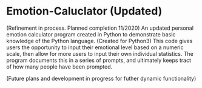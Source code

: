 # Emotion-Caluclator (Updated)
(Refinement in process. Planned completion 11/2020)
An updated personal emotion calculator program created in Python to demonstrate basic knowledge of the Python language. (Created for Python3) 
This code gives users the opportunity to input their emotional level based on a numeric scale, then allow for more users to input their own individual statistics. The program documents this in a series of prompts, and ultimately keeps tract of how many people have been prompted.

(Future plans and development in progress for futher dynamic functionality)
